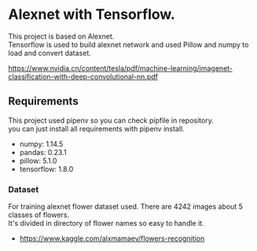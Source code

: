 # Alexnet with Tensorflow.

This project is based on Alexnet.<br/>
Tensorflow is used to build alexnet network and used Pillow and numpy to load and convert dataset.<br/>

https://www.nvidia.cn/content/tesla/pdf/machine-learning/imagenet-classification-with-deep-convolutional-nn.pdf<br/>



## Requirements

This project used pipenv so you can check pipfile in repository. <br/>
you can just install all requirements with pipenv install. <br/>

- numpy: 1.14.5
- pandas: 0.23.1
- pillow: 5.1.0
- tensorflow: 1.8.0


### Dataset

For training alexnet flower dataset used. There are 4242 images about 5 classes of flowers. <br/>
It's divided in directory of flower names so easy to handle it.

- https://www.kaggle.com/alxmamaev/flowers-recognition
